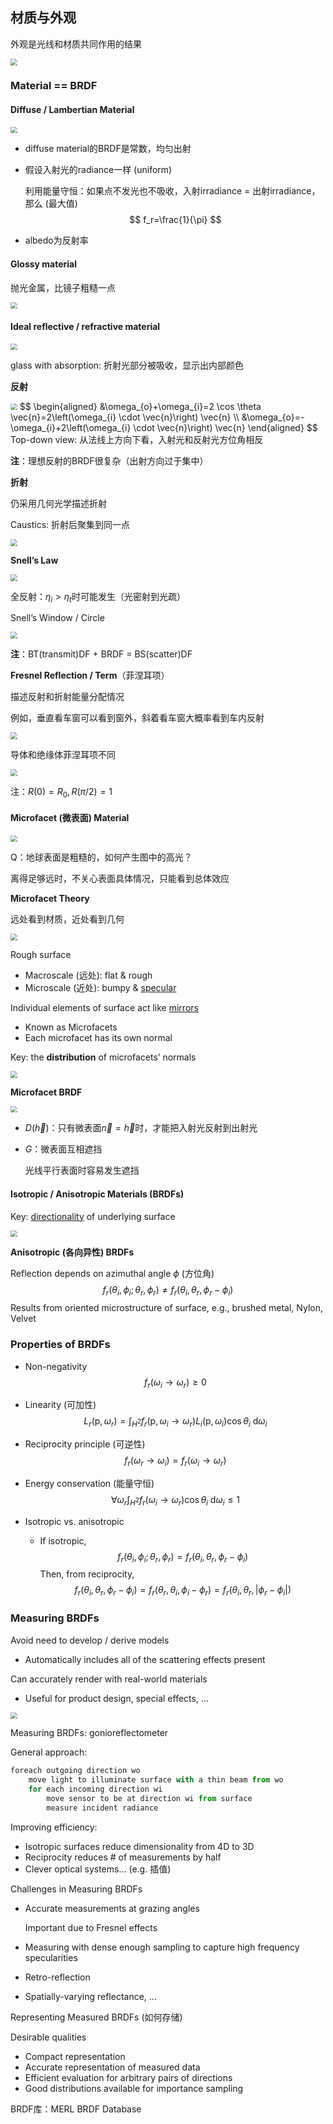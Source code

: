 ## 材质与外观

外观是光线和材质共同作用的结果

<img src="img/lec17-CG-material.png" style="zoom:67%;" />

### Material == BRDF

#### Diffuse / Lambertian Material

<img src="img/lec17-Lambertian.png" style="zoom:67%;" />

- diffuse material的BRDF是常数，均匀出射

- 假设入射光的radiance一样 (uniform)

  利用能量守恒：如果点不发光也不吸收，入射irradiance = 出射irradiance，那么 (最大值)
  $$
  f_r=\frac{1}{\pi}
  $$

- albedo为反射率

#### Glossy material

抛光金属，比镜子粗糙一点

<img src="img/lec17-glossy.png" style="zoom:67%;" />

#### Ideal reflective / refractive material

<img src="img/lec17-Ideal-reflective-refractive.png" style="zoom:67%;" />

glass with absorption: 折射光部分被吸收，显示出内部颜色

**反射**

<img src="img/lec17-specular-reflection-formula.png" style="zoom:67%;" />
$$
\begin{aligned}
&\omega_{o}+\omega_{i}=2 \cos \theta \vec{n}=2\left(\omega_{i} \cdot \vec{n}\right) \vec{n} \\
&\omega_{o}=-\omega_{i}+2\left(\omega_{i} \cdot \vec{n}\right) \vec{n}
\end{aligned}
$$
Top-down view: 从法线上方向下看，入射光和反射光方位角相反

**注**：理想反射的BRDF很复杂（出射方向过于集中）

**折射**

仍采用几何光学描述折射

Caustics: 折射后聚集到同一点

<img src="img/lec17-Caustics.png" style="zoom:67%;" />

**Snell’s Law**

<img src="img/lec17-snell-law.png" style="zoom:67%;" />

全反射：$\eta_i>\eta_t$时可能发生（光密射到光疏）

Snell’s Window / Circle

<img src="img/lec17-snell-window.png" style="zoom:67%;" />

**注**：BT(transmit)DF + BRDF = BS(scatter)DF

**Fresnel Reflection / Term**（菲涅耳项）

描述反射和折射能量分配情况

例如，垂直看车窗可以看到窗外，斜着看车窗大概率看到车内反射

<img src="img/lec17-fresnel-term.png" style="zoom:67%;" />

导体和绝缘体菲涅耳项不同

<img src="img/lec17-fresnel-formulae.png" style="zoom:67%;" />

注：$R(0)=R_0,R(\pi/2)=1$

#### Microfacet (微表面) Material

<img src="img/lec17-microfacet-motivation.png" style="zoom:67%;" />

Q：地球表面是粗糙的，如何产生图中的高光？

离得足够远时，不关心表面具体情况，只能看到总体效应



**Microfacet Theory**

远处看到材质，近处看到几何

<img src="img/lec17-microfacet-th.png" style="zoom:67%;" />

Rough surface  

- Macroscale (远处): flat & rough 
- Microscale (近处): bumpy & <u>specular</u>

Individual elements of surface act like <u>mirrors</u>

- Known as Microfacets 
- Each microfacet has its own normal

Key: the **distribution** of microfacets’ normals

<img src="img/lec17-microfacet-distribution.png" style="zoom:67%;" />

**Microfacet BRDF**

<img src="img/lec17-microfacet-BRDF.png" style="zoom:67%;" />

- $D(\vec h)$：只有微表面$\vec n=\vec h$时，才能把入射光反射到出射光

- $G$：微表面互相遮挡

  光线平行表面时容易发生遮挡

#### Isotropic / Anisotropic Materials (BRDFs)

Key: <u>directionality</u> of underlying surface

<img src="img/lec17-directionality.png" style="zoom:67%;" />

**Anisotropic (各向异性) BRDFs**

Reflection depends on azimuthal angle $\phi$ (方位角)
$$
f_{r}\left(\theta_{i}, \phi_{i} ; \theta_{r}, \phi_{r}\right) \neq f_{r}\left(\theta_{i}, \theta_{r}, \phi_{r}-\phi_{i}\right)
$$
Results from oriented microstructure of surface, e.g., brushed metal, Nylon, Velvet



### Properties of BRDFs

- Non-negativity
  $$
  f_{r}\left(\omega_{i} \rightarrow \omega_{r}\right) \geq 0
  $$

- Linearity (可加性)
  $$
  L_{r}\left(\mathrm{p}, \omega_{r}\right)=\int_{H^{2}} f_{r}\left(\mathrm{p}, \omega_{i} \rightarrow \omega_{r}\right) L_{i}\left(\mathrm{p}, \omega_{i}\right) \cos \theta_{i} \mathrm{~d} \omega_{i}
  $$

- Reciprocity principle (可逆性)
  $$
  f_{r}\left(\omega_{r} \rightarrow \omega_{i}\right)=f_{r}\left(\omega_{i} \rightarrow \omega_{r}\right)
  $$

- Energy conservation (能量守恒)
  $$
  \forall \omega_{r} \int_{H^{2}} f_{r}\left(\omega_{i} \rightarrow \omega_{r}\right) \cos \theta_{i} \mathrm{~d} \omega_{i} \leq 1
  $$

- Isotropic vs. anisotropic
  - If isotropic,
    $$
    f_{r}\left(\theta_{i}, \phi_{i} ; \theta_{r}, \phi_{r}\right)=f_{r}\left(\theta_{i}, \theta_{r}, \phi_{r}-\phi_{i}\right)
    $$
    Then, from reciprocity,
    $$
    f_{r}\left(\theta_{i}, \theta_{r}, \phi_{r}-\phi_{i}\right)=f_{r}\left(\theta_{r}, \theta_{i}, \phi_{i}-\phi_{r}\right)=f_{r}\left(\theta_{i}, \theta_{r},\left|\phi_{r}-\phi_{i}\right|\right)
    $$



### Measuring BRDFs

Avoid need to develop / derive models 

- Automatically includes all of the scattering effects present 

Can accurately render with real-world materials 

- Useful for product design, special effects, ...

<img src="img/lec17-BRDF-Measurement.png" style="zoom:67%;" />

Measuring BRDFs: gonioreflectometer

General approach:

```python
foreach outgoing direction wo    
	move light to illuminate surface with a thin beam from wo    
    for each incoming direction wi        
    	move sensor to be at direction wi from surface        
        measure incident radiance
```

Improving efficiency: 

- Isotropic surfaces reduce dimensionality from 4D to 3D 
- Reciprocity reduces # of measurements by half 
- Clever optical systems... (e.g. 插值)

Challenges in Measuring BRDFs

- Accurate measurements at grazing angles 

  Important due to Fresnel effects 

- Measuring with dense enough sampling to capture high frequency specularities 
- Retro-reflection 
- Spatially-varying reflectance, ...

Representing Measured BRDFs (如何存储)

Desirable qualities 

- Compact representation 
- Accurate representation of measured data 
- Efficient evaluation for arbitrary pairs of directions 
- Good distributions available for importance sampling

BRDF库：MERL BRDF Database

